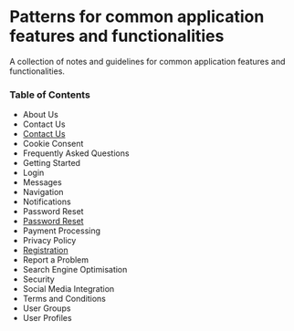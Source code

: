 # Patterns for common application features and functionalities

A collection of notes and guidelines for common application features and functionalities.

### Table of Contents

- About Us
- Contact Us
- [Contact Us](https://github.com/sfvicente/PatternsForCommonApplicationFeaturesAndFunctionalities/blob/master/ContactUs.md)
- Cookie Consent
- Frequently Asked Questions
- Getting Started
- Login
- Messages
- Navigation
- Notifications
- Password Reset
- [Password Reset](https://github.com/sfvicente/PatternsForCommonApplicationFeaturesAndFunctionalities/blob/master/PasswordReset.md)
- Payment Processing
- Privacy Policy
- [Registration](https://github.com/sfvicente/PatternsForCommonApplicationFeaturesAndFunctionalities/blob/master/Registration.md)
- Report a Problem
- Search Engine Optimisation
- Security
- Social Media Integration
- Terms and Conditions
- User Groups
- User Profiles